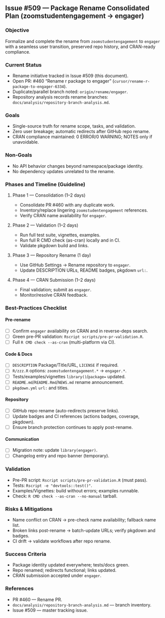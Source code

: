 ## Issue #509 — Package Rename Consolidated Plan (zoomstudentengagement → engager)

### Objective
Formalize and complete the rename from `zoomstudentengagement` to `engager` with a seamless user transition, preserved repo history, and CRAN-ready compliance.

### Current Status
- Rename initiative tracked in Issue #509 (this document).
- Open PR: #460 “Rename r package to engager” (`cursor/rename-r-package-to-engager-6334`).
- Duplicate/parallel branch noted: `origin/rename/engager`.
- Repository analysis records rename branches: `docs/analysis/repository-branch-analysis.md`.

### Goals
- Single-source truth for rename scope, tasks, and validation.
- Zero user breakage; automatic redirects after GitHub repo rename.
- CRAN compliance maintained: 0 ERROR/0 WARNING; NOTES only if unavoidable.

### Non-Goals
- No API behavior changes beyond namespace/package identity.
- No dependency updates unrelated to the rename.

### Phases and Timeline (Guideline)
1. Phase 1 — Consolidation (1–2 days)
   - Consolidate PR #460 with any duplicate work.
   - Inventory/replace lingering `zoomstudentengagement` references.
   - Verify CRAN name availability for `engager`.

2. Phase 2 — Validation (1–2 days)
   - Run full test suite, vignettes, examples.
   - Run full R CMD check (as-cran) locally and in CI.
   - Validate pkgdown build and links.

3. Phase 3 — Repository Rename (1 day)
   - Use GitHub Settings → Rename repository to `engager`.
   - Update DESCRIPTION URLs, README badges, pkgdown `url:`.

4. Phase 4 — CRAN Submission (1–2 days)
   - Final validation; submit as `engager`.
   - Monitor/resolve CRAN feedback.

### Best-Practices Checklist
#### Pre-rename
- [ ] Confirm `engager` availability on CRAN and in reverse-deps search.
- [ ] Green pre-PR validation: `Rscript scripts/pre-pr-validation.R`.
- [ ] Full `R CMD check --as-cran` (multi-platform via CI).

#### Code & Docs
- [ ] `DESCRIPTION` Package/Title/URL, `LICENSE` if required.
- [ ] `R/zzz.R` options: `zoomstudentengagement.*` → `engager.*`.
- [ ] Tests/examples/vignettes `library()`/`package=` updated.
- [ ] `README.md`/`README.Rmd`/`NEWS.md` rename announcement.
- [ ] `pkgdown.yml` `url:` and titles.

#### Repository
- [ ] GitHub repo rename (auto-redirects preserve links).
- [ ] Update badges and CI references (actions badges, coverage, pkgdown).
- [ ] Ensure branch protection continues to apply post-rename.

#### Communication
- [ ] Migration note: update `library(engager)`.
- [ ] Changelog entry and repo banner (temporary).

### Validation
- Pre-PR script: `Rscript scripts/pre-pr-validation.R` (must pass).
- Tests: `Rscript -e "devtools::test()"`.
- Examples/Vignettes: build without errors; examples runnable.
- Check: `R CMD check --as-cran --no-manual` tarball.

### Risks & Mitigations
- Name conflict on CRAN → pre-check name availability; fallback name list.
- Broken links post-rename → batch-update URLs; verify pkgdown and badges.
- CI drift → validate workflows after repo rename.

### Success Criteria
- Package identity updated everywhere; tests/docs green.
- Repo renamed; redirects functional; links updated.
- CRAN submission accepted under `engager`.

### References
- PR #460 — Rename PR.
- `docs/analysis/repository-branch-analysis.md` — branch inventory.
- Issue #509 — master tracking issue.




